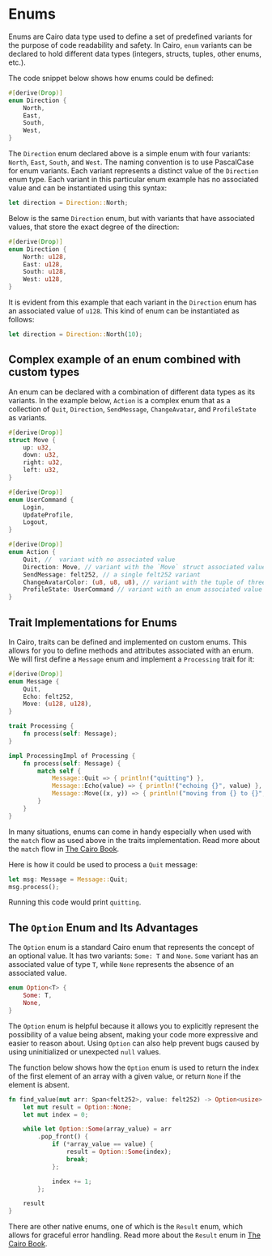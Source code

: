 # Enums

Enums are Cairo data type used to define a set of predefined variants for the purpose of code readability and safety. In Cairo, `enum` variants can be declared to hold different data types (integers, structs, tuples, other enums, etc.).

The code snippet below shows how enums could be defined:

```Rust
#[derive(Drop)]
enum Direction {
    North,
    East,
    South,
    West,
}
```

The `Direction` enum declared above is a simple enum with four variants: `North`, `East`, `South`, and `West`. The naming convention is to use PascalCase for enum variants. Each variant represents a distinct value of the `Direction` enum type. Each variant in this particular enum example has no associated value and can be instantiated using this syntax:

```Rust
let direction = Direction::North;
```

Below is the same `Direction` enum, but with variants that have associated values, that store the exact degree of the direction:

```Rust
#[derive(Drop)]
enum Direction {
    North: u128,
    East: u128,
    South: u128,
    West: u128,
}
```

It is evident from this example that each variant in the `Direction` enum has an associated value of `u128`. This kind of enum can be instantiated as follows:

```Rust
let direction = Direction::North(10);
```

## Complex example of an enum combined with custom types

An enum can be declared with a combination of different data types as its variants. In the example below, `Action` is a complex enum that as a collection of `Quit`, `Direction`, `SendMessage`, `ChangeAvatar`, and `ProfileState` as variants.

```Rust
#[derive(Drop)]
struct Move {
    up: u32,
    down: u32,
    right: u32,
    left: u32,
}

#[derive(Drop)]
enum UserCommand {
    Login,
    UpdateProfile,
    Logout,
}

#[derive(Drop)]
enum Action {
    Quit, //  variant with no associated value
    Direction: Move, // variant with the `Move` struct associated value
    SendMessage: felt252, // a single felt252 variant
    ChangeAvatarColor: (u8, u8, u8), // variant with the tuple of three associated values
    ProfileState: UserCommand // variant with an enum associated value
}
```

## Trait Implementations for Enums

In Cairo, traits can be defined and implemented on custom enums. This allows for you to define methods and attributes associated with an enum. We will first define a `Message` enum and implement a `Processing` trait for it:

```Rust
#[derive(Drop)]
enum Message {
    Quit,
    Echo: felt252,
    Move: (u128, u128),
}

trait Processing {
    fn process(self: Message);
}

impl ProcessingImpl of Processing {
    fn process(self: Message) {
        match self {
            Message::Quit => { println!("quitting") },
            Message::Echo(value) => { println!("echoing {}", value) },
            Message::Move((x, y)) => { println!("moving from {} to {}", x, y) },
        }
    }
}
```

In many situations, enums can come in handy especially when used with the `match` flow as used above in the traits implementation. Read more about the `match` flow in [The Cairo Book](https://book.cairo-lang.org/ch06-02-the-match-control-flow-construct.html).

Here is how it could be used to process a `Quit` message:

```Rust
let msg: Message = Message::Quit;
msg.process();
```

Running this code would print `quitting`.

## The `Option` Enum and Its Advantages

The `Option` enum is a standard Cairo enum that represents the concept of an optional value. It has two variants: `Some: T` and `None`. `Some` variant has an associated value of type `T`, while `None` represents the absence of an associated value.

```Rust
enum Option<T> {
    Some: T,
    None,
}
```

The `Option` enum is helpful because it allows you to explicitly represent the possibility of a value being absent, making your code more expressive and easier to reason about. Using `Option` can also help prevent bugs caused by using uninitialized or unexpected `null` values.

The function below shows how the `Option` enum is used to return the index of the first element of an array with a given value, or return `None` if the element is absent.

```Rust
fn find_value(mut arr: Span<felt252>, value: felt252) -> Option<usize> {
    let mut result = Option::None;
    let mut index = 0;

    while let Option::Some(array_value) = arr
        .pop_front() {
            if (*array_value == value) {
                result = Option::Some(index);
                break;
            };

            index += 1;
        };

    result
}
```

There are other native enums, one of which is the `Result` enum, which allows for graceful error handling. Read more about the `Result` enum in [The Cairo Book](https://book.cairo-lang.org/ch09-02-recoverable-errors.html#the-result-enum).
